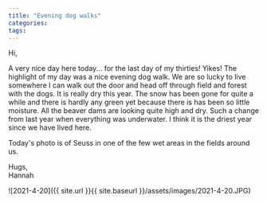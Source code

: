 ```yaml
---
title: "Evening dog walks"
categories:
tags:
---
```


Hi,

A very nice day here today... for the last day of my thirties! Yikes! The highlight of my day was a nice evening dog walk. We are so lucky to live somewhere I can walk out the door and head off through field and forest with the dogs. It is really dry this year. The snow has been gone for quite a while and there is hardly any green yet because there is has been so little moisture. All the beaver dams are looking quite high and dry. Such a change from last year when everything was underwater. I think it is the driest year since we have lived here.

Today's photo is of Seuss in one of the few wet areas in the fields around us.

Hugs,<br />
Hannah

![2021-4-20]({{ site.url }}{{ site.baseurl }}/assets/images/2021-4-20.JPG)
